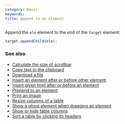```yaml
---
category: Basic
keywords:
title: Append to an element
---
```


Append the `ele` element to the end of the `target` element:

```js
target.appendChild(ele);
```

### See also

-   [Calculate the size of scrollbar](/calculate-the-size-of-scrollbar)
-   [Copy text to the clipboard](/copy-text-to-the-clipboard)
-   [Download a file](/download-a-file)
-   [Insert an element after or before other element](/insert-an-element-after-or-before-other-element)
-   [Insert given html after or before an element](/insert-given-html-after-or-before-an-element)
-   [Prepend to an element](/prepend-to-an-element)
-   [Print an image](/print-an-image)
-   [Resize columns of a table](/resize-columns-of-a-table)
-   [Show a ghost element when dragging an element](/show-a-ghost-element-when-dragging-an-element)
-   [Show or hide table columns](/show-or-hide-table-columns)
-   [Sort a table by clicking its headers](/sort-a-table-by-clicking-its-headers)
